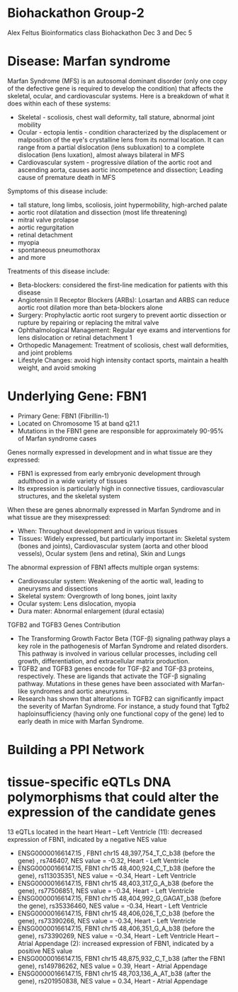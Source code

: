 # Biohackathon Group-2
Alex Feltus Bioinformatics class Biohackathon Dec 3 and Dec 5
# Disease: Marfan syndrome
Marfan Syndrome (MFS) is an autosomal dominant disorder (only one copy of the defective gene is required to develop the condition) that affects the skeletal, ocular, and cardiovascular systems. Here is a breakdown of what it does within each of these systems:
* Skeletal - scoliosis, chest wall deformity, tall stature, abnormal joint mobility
* Ocular - ectopia lentis - condition characterized by the displacement or malposition of the eye's crystalline lens from its normal location. It can range from a partial dislocation (lens subluxation) to a complete dislocation (lens luxation), almost always bilateral in MFS
* Cardiovascular system - progressive dilation of the aortic root and ascending aorta, causes aortic incompetence and dissection; Leading cause of premature death in MFS

Symptoms of this disease include:
* tall stature, long limbs, scoliosis, joint hypermobility, high-arched palate
* aortic root dilatation and dissection (most life threatening)
* mitral valve prolapse
* aortic regurgitation 
* retinal detachment
* myopia
* spontaneous pneumothorax
* and more

Treatments of this disease include:
* Beta-blockers: considered the first-line medication for patients with this disease
* Angiotensin II Receptor Blockers (ARBs): Losartan and ARBS can reduce aortic root dilation more than beta-blockers alone
* Surgery: Prophylactic aortic root surgery to prevent aortic dissection or rupture by repairing or replacing the mitral valve 
* Ophthalmological Management: Regular eye exams and interventions for lens dislocation or retinal detachment 1
* Orthopedic Management: Treatment of scoliosis, chest wall deformities, and joint problems
* Lifestyle Changes: avoid high intensity contact sports, maintain a health weight, and avoid smoking 


# Underlying Gene: FBN1
* Primary Gene: FBN1 (Fibrillin-1)
* Located on Chromosome 15 at band q21.1
* Mutations in the FBN1 gene are responsible for approximately 90-95% of Marfan syndrome cases

Genes normally expressed in development and in what tissue are they expressed:
* FBN1 is expressed from early embryonic development through adulthood in a wide variety of tissues
* Its expression is particularly high in connective tissues, cardiovascular structures, and the skeletal system

When these are genes abnormally expressed in Marfan Syndrome and in what tissue are they misexpressed:
* When: Throughout development and in various tissues
* Tissues: Widely expressed, but particularly important in: Skeletal system (bones and joints), Cardiovascular system (aorta and other blood vessels), Ocular system (lens and retina), Skin and Lungs

The abnormal expression of FBN1 affects multiple organ systems:
* Cardiovascular system: Weakening of the aortic wall, leading to aneurysms and dissections
* Skeletal system: Overgrowth of long bones, joint laxity
* Ocular system: Lens dislocation, myopia
* Dura mater: Abnormal enlargement (dural ectasia)

TGFB2 and TGFB3 Genes Contribution
* The Transforming Growth Factor Beta (TGF-β) signaling pathway plays a key role in the pathogenesis of Marfan Syndrome and related disorders. This pathway is involved in various cellular processes, including cell growth, differentiation, and extracellular matrix production.
* TGFB2 and TGFB3 genes encode for TGF-β2 and TGF-β3 proteins, respectively. These are ligands that activate the TGF-β signaling pathway. Mutations in these genes have been associated with Marfan-like syndromes and aortic aneurysms.
* Research has shown that alterations in TGFB2 can significantly impact the severity of Marfan Syndrome. For instance, a study found that Tgfb2 haploinsufficiency (having only one functional copy of the gene) led to early death in mice with Marfan Syndrome.

# Building a PPI Network

# tissue-specific eQTLs DNA polymorphisms that could alter the expression of the candidate genes 
13 eQTLs located in the heart
Heart – Left Ventricle (11): decreased expression of FBN1, indicated by a negative NES value
* ENSG00000166147.15 , FBN1 chr15 48,397,754_T_C_b38 (before the gene) , rs746407, NES value = -0.32, Heart - Left Ventricle 
* ENSG00000166147.15, FBN1 chr15 48,400,924_C_T_b38 (before the gene), rs113035351, NES value = -0.34, Heart - Left Ventricle	
* ENSG00000166147.15, FBN1 chr15 48,403,317_G_A_b38 (before the gene), rs77506851, NES value =  -0.34, Heart - Left Ventricle	
* ENSG00000166147.15, FBN1 chr15 48,404,992_G_GAGAT_b38 (before the gene), rs35336460, NES value = -0.34, Heart - Left Ventricle	
* ENSG00000166147.15, FBN1 chr15 48,406,026_T_C_b38 (before the gene), rs73390266, NES value = -0.34, Heart - Left Ventricle	
* ENSG00000166147.15, FBN1 chr15 48,406,351_G_A_b38 (before the gene), rs73390269, NES value =  -0.34, Heart - Left Ventricle
Heart – Atrial Appendage (2): increased expression of FBN1, indicated by a positive NES value
* ENSG00000166147.15, FBN1 chr15 48,875,932_C_T_b38 (after the FBN1 gene), rs149786262, NES value = 0.39, Heart - Atrial Appendage
* ENSG00000166147.15, FBN1 chr15 48,703,136_A_AT_b38 (after the gene), rs201950838, NES value = 0.34, Heart - Atrial Appendage
